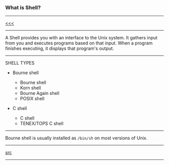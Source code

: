 
### What is Shell?

---

[<<<](https://github.com/ttltrk/ELSE/blob/master/SHELL/BUM/BUM.MD)

---

A Shell provides you with an interface to the Unix system. It gathers input from you and executes programs based on that input. When a 
program finishes executing, it displays that program's output.

---

SHELL TYPES

* Bourne shell
  + Bourne shell
  + Korn shell
  + Bourne Again shell
  + POSIX shell
  
* C shell
  + C shell
  + TENEX/TOPS C shell

---

Bourne shell is usually installed as ```/bin/sh``` on most versions of Unix. 

---

[src](https://www.tutorialspoint.com/unix/unix-what-is-shell.htm)

---
